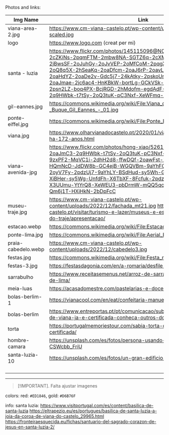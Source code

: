 Photos and links:

| Img Name            | Link                                                                                                                                                                                                                                                                                                                                                                                                                                                                |
|---------------------|---------------------------------------------------------------------------------------------------------------------------------------------------------------------------------------------------------------------------------------------------------------------------------------------------------------------------------------------------------------------------------------------------------------------------------------------------------------------|
| viana-area-2.jpg    | https://www.cm-viana-castelo.pt/wp-content/uploads/2023/07/DJI_0529-scaled.jpg                                                                                                                                                                                                                                                                                                                                                                                      |
| logo                | https://www.logo.com (creat per mi)                                                                                                                                                                                                                                                                                                                                                                                                                                 |
| santa - luzia       | https://www.flickr.com/photos/145115096@N02/45942106962/in/photolist-2cZKiNs-2pqmFTM-2mbw8NA-SGTZ6q-2cXMJPs-2nGT3RJ-2oP8TvM-2jBwsSF-2oJuhGy-2oJvVEP-2oMfCoM-2pqgXke-2jBwsRD-2nt2p8D-2oQ8q5X-2hSeaKq-2oaDfcm-2oaJ6rP-2oavLLf-2oaHeyS-2oavM9u-2oaHdYZ-2oaDe2v-Gdc5j7-24kAtky-2pskoUm-9qARzu-VMSbqD-2oaJmae-2jc6ac4-HnKBkW-bortLg-GCkVSk-EovEDi-2oyV7HT-X3UXuJ-2psn2LZ-boq4PX-BcjRGD-2hMdofm-egdAdF-2oaJ6yh-2oaJmC3-2q9HWbk-t7tSy-2oQ3tuK-pC3Nxf-XeWFmq-21Qy6ub-9zxPF2 |
| gil-eannes.jpg      | https://commons.wikimedia.org/wiki/File:Viana_do_Castelo_-_Buque_Gil_Eannes_-_01.jpg                                                                                                                                                                                                                                                                                                                                                                                |
| ponte-eiffel.jpg    | https://commons.wikimedia.org/wiki/File:Ponte_Eiffel_em_Viana_do_Castelo.jpg                                                                                                                                                                                                                                                                                                                                                                                        |
| viana.jpg           | https://www.olharvianadocastelo.pt/2020/01/viana-do-castelo-e-cidade-ha-172-anos.html                                                                                                                                                                                                                                                                                                                                                                               |
| viana-avenida-jpg   | https://www.flickr.com/photos/hong-xiao/52618653978/in/photolist-2oaJmC3-2q9HWbk-t7tSy-2oQ3tuK-pC3Nxf-XeWFmq-21Qy6ub-9zxPF2-MqVC1i-2dhH2d8-ffwDQf-2oawFst-2oarPiF-2oaJmjh-ffwDYs-HQmNcD-JdDW8b-GC4ejB-WGQVBm-9aYhFC-9aYhyU-Uit4FE-HXiHqC-2oyV7Fy-2pdzUj7-9aYhLY-BSdHud-sy5Wh-G5MUby-7BSr8Y-24LWYGh-XiBHer-sy5Wg-UnfdFh-X6TbXF-8Fcfuk-2pdzUjh-2iGGiwR-U346WW-X3UUmu-YtYrQ8-XeWEU3-pbDrmW-mQQ5qc-aPeDHn-8uFF1T-wVxhaL-Qm6j1T-HXiHkN-2bDpFcC                           |
| museu-traje.jpg     | https://www.cm-viana-castelo.pt/wp-content/uploads/2022/12/fachada_mt21.jpg https://www.cm-viana-castelo.pt/visitar/turismo-e-lazer/museus-e-espacos-museologicos/museu-do-traje/apresentacao/                                                                                                                                                                                                                                                                      |
| estacao.webp        | https://commons.wikimedia.org/wiki/File:Estacao_Comboio_Viana_Castelo.JPG                                                                                                                                                                                                                                                                                                                                                                                           |
| ponte-lima.jpg      | https://commons.wikimedia.org/wiki/File:Aerial_Ponte_de_Lima.jpg                                                                                                                                                                                                                                                                                                                                                                                                    |
| praia-cabedelo.webp | https://www.cm-viana-castelo.pt/wp-content/uploads/2022/12/cabedelo3.jpg                                                                                                                                                                                                                                                                                                                                                                                            |
| festas.jpg          | https://commons.wikimedia.org/wiki/File:Festa_no_chafariz.jpg                                                                                                                                                                                                                                                                                                                                                                                                       |
| festas-3.jpg        | https://festasdagonia.com/en/a-romaria/desfile-da-mordomia/                                                                                                                                                                                                                                                                                                                                                                                                         |
| sarrabulho          | https://www.receitasemenus.net/arroz-de-sarrabulho-a-moda-de-ponte-de-lima/                                                                                                                                                                                                                                                                                                                                                                                         |
| meia-luas           | https://acasadomestre.com/pastelarias-e-doces-de-viana/                                                                                                                                                                                                                                                                                                                                                                                                             |
| bolas-berlim-1      | https://vianacool.com/en/eat/confeitaria-manuel-natario                                                                                                                                                                                                                                                                                                                                                                                                             |
| bolas-berlim        | https://www.entreportas.pt/pt/comunicacao/sublime-blog/2021/11/02/torta-de-viana-ja-e-certificada-conheca-outros-doces-da-cidade                                                                                                                                                                                                                                                                                                                                    |
| torta               | https://portugalmemoriestour.com/sabia-torta-de-viana-deliciosa-agora-certificada/                                                                                                                                                                                                                                                                                                                                                                                  |
| hombre-camara       | https://unsplash.com/es/fotos/persona-usando-la-camara-plegable-CSWcbb_FriU                                                                                                                                                                                                                                                                                                                                                                                         |
| santa-luzia-10      | https://unsplash.com/es/fotos/un-gran-edificio-de-piedra-CffeVaem-U0                                                                                                                                                                                                                                                                                                                                                                                                                                                                    |
|                     |                                                                                                                                                                                                                                                                                                                                                                                                                                                                     |
|                     |                                                                                                                                                                                                                                                                                                                                                                                                                                                                     |
|                     |                                                                                                                                                                                                                                                                                                                                                                                                                                                                     |
|                     |                                                                                                                                                                                                                                                                                                                                                                                                                                                                     |

___
> [!IMPORTANT].
> Falta ajustar imagenes


colors: red: `#ED1846`, gold: `#D6B76F`


info: santa luzia: https://www.visitportugal.com/es/content/basilica-de-santa-luzia
https://eltrapezio.eu/es/portugues/basilica-de-santa-luzia-a-joia-da-coroa-de-viana-do-castelo_29965.html
https://fronteiraesquecida.eu/fichas/santuario-del-sagrado-corazon-de-jesus-en-santa-luzia-2/